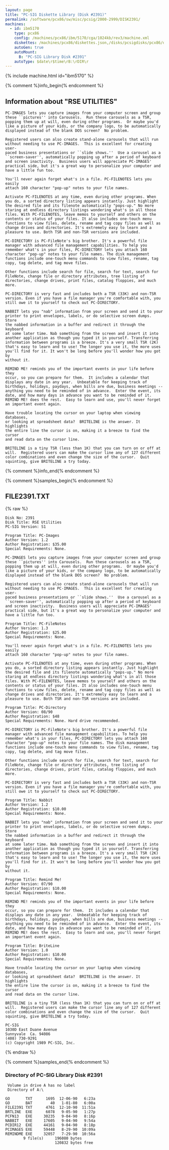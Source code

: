 ```yaml
---
layout: page
title: "PC-SIG Diskette Library (Disk #2391)"
permalink: /software/pcx86/sw/misc/pcsig/2000-2999/DISK2391/
machines:
  - id: ibm5170
    type: pcx86
    config: /machines/pcx86/ibm/5170/cga/1024kb/rev3/machine.xml
    diskettes: /machines/pcx86/diskettes.json,/disks/pcsigdisks/pcx86/diskettes.json
    autoGen: true
    autoMount:
      B: "PC-SIG Library Disk #2391"
    autoType: $date\r$time\rB:\rDIR\r
---
```


{% include machine.html id="ibm5170" %}

{% comment %}info_begin{% endcomment %}

## Information about "RSE UTILITIES"

    PC-IMAGES lets you capture images from your computer screen and group
    these ``pictures'' into Carousels.  Run these carousels as a TSR,
    popping them up at will, even during other programs.  Or maybe you'd
    like a picture of your kids, or the company logo, to be automatically
    displayed instead of the blank DOS screen?  No problem.
    
    Registered users can also create stand-alone carousels that will run
    without needing to use PC-IMAGES.  This is excellent for creating user-
    paced business presentations or ``slide shows.''  Use a carousel as a
    ``screen-saver'', automatically popping up after a period of keyboard
    and screen inactivity.  Business users will appreciate PC-IMAGES'
    practical side, but it's a great way to personalize your computer and
    have a little fun too.
    
    You'll never again forget what's in a file. PC-FILENOTES lets you easily
    attach 160 character "pop-up" notes to your file names.
    
    Activate PC-FILENOTES at any time, even during other programs. When
    you do, a sorted directory listing appears instantly. Just highlight
    the desired file and its filenote automatically "pops-up." No more
    staring at endless directory listings wondering what's in all those
    files. With PC-FILENOTES, leave memos to yourself and others on the
    contents or status of your files. It also includes one-touch menu
    functions to view files, delete, rename and tag copy files as well as
    change drives and directories. It's extremely easy to learn and a
    pleasure to use. Both TSR and non-TSR versions are included.
    
    PC-DIRECTORY is PC-FileNote's big brother. It's a powerful file
    manager with advanced file management capabilities. To help you
    remember what's in your files, PC-DIRECTORY lets you attach 160
    character "pop-up" notes to your file names. The disk management
    functions include one-touch menu commands to view files, rename, tag
    copy, tag delete, and tag move files.
    
    Other functions include search for file, search for text, search for
    FileNote, change file or directory attributes, tree listing of
    directories, change drives, print files, catalog floppies, and much
    more.
    
    PC-DIRECTORY is very fast and includes both a TSR (33K) and non-TSR
    version. Even if you have a file manager you're comfortable with, you
    still owe it to yourself to check out PC-DIRECTORY.
    
    NABBIT lets you "nab" information from your screen and send it to your
    printer to print envelopes, labels, or do selective screen dumps. Store
    the nabbed information in a buffer and redirect it through the keyboard
    at some later time. Nab something from the screen and insert it into
    another application as though you typed it in yourself. Transferring
    information between programs is a breeze. It's a very small TSR (2K)
    that's easy to learn and to use! The longer you use it, the more uses
    you'll find for it. It won't be long before you'll wonder how you got by
    without it.
    
    REMIND ME! reminds you of the important events in your life before they
    occur, so you can prepare for them.  It includes a calendar that
    displays any date in any year.  Unbeatable for keeping track of
    birthdays, holidays, paydays, when bills are due, business meetings --
    anything you need to be reminded of in advance.  Enter the event, its
    date, and how many days in advance you want to be reminded of it.
    REMIND ME! does the rest.  Easy to learn and use, you'll never forget
    an important event again.
    
    Have trouble locating the cursor on your laptop when viewing databases,
    or looking at spreadsheet data?  BRITELINE is the answer. It highlights
    the entire line the cursor is on, making it a breeze to find the cursor
    and read data on the cursor line.
    
    BRITELINE is a tiny TSR (less than 1K) that you can turn on or off at
    will.  Registered users can make the cursor line any of 127 different
    color combinations and even change the size of the cursor.  Quit
    squinting, give BRITELINE a try today.
{% comment %}info_end{% endcomment %}

{% comment %}samples_begin{% endcomment %}

## FILE2391.TXT

{% raw %}
```
Disk No: 2391
Disk Title: RSE Utilities
PC-SIG Version: S1

Program Title: PC-Images
Author Version: 1.2
Author Registration: $35.00
Special Requirements: None.

PC-IMAGES lets you capture images from your computer screen and group
these ``pictures'' into Carousels.  Run these carousels as a TSR,
popping them up at will, even during other programs.  Or maybe you'd
like a picture of your kids, or the company logo, to be automatically
displayed instead of the blank DOS screen?  No problem.

Registered users can also create stand-alone carousels that will run
without needing to use PC-IMAGES.  This is excellent for creating user-
paced business presentations or ``slide shows.''  Use a carousel as a
``screen-saver'', automatically popping up after a period of keyboard
and screen inactivity.  Business users will appreciate PC-IMAGES'
practical side, but it's a great way to personalize your computer and
have a little fun too.

Program Title: PC-FileNotes
Author Version: 1.3
Author Registration: $25.00
Special Requirements: None.

You'll never again forget what's in a file. PC-FILENOTES lets you easily
attach 160 character "pop-up" notes to your file names.

Activate PC-FILENOTES at any time, even during other programs. When
you do, a sorted directory listing appears instantly. Just highlight
the desired file and its filenote automatically "pops-up." No more
staring at endless directory listings wondering what's in all those
files. With PC-FILENOTES, leave memos to yourself and others on the
contents or status of your files. It also includes one-touch menu
functions to view files, delete, rename and tag copy files as well as
change drives and directories. It's extremely easy to learn and a
pleasure to use. Both TSR and non-TSR versions are included.

Program Title: PC-Directory
Author Version: 08/90
Author Registration: $48
Special Requirements: None. Hard drive recommended.

PC-DIRECTORY is PC-FileNote's big brother. It's a powerful file
manager with advanced file management capabilities. To help you
remember what's in your files, PC-DIRECTORY lets you attach 160
character "pop-up" notes to your file names. The disk management
functions include one-touch menu commands to view files, rename, tag
copy, tag delete, and tag move files.

Other functions include search for file, search for text, search for
FileNote, change file or directory attributes, tree listing of
directories, change drives, print files, catalog floppies, and much
more.

PC-DIRECTORY is very fast and includes both a TSR (33K) and non-TSR
version. Even if you have a file manager you're comfortable with, you
still owe it to yourself to check out PC-DIRECTORY.

Program Title: Nabbit
Author Version: 1.2
Author Registration: $10.00
Special Requirements: None.

NABBIT lets you "nab" information from your screen and send it to your
printer to print envelopes, labels, or do selective screen dumps. Store
the nabbed information in a buffer and redirect it through the keyboard
at some later time. Nab something from the screen and insert it into
another application as though you typed it in yourself. Transferring
information between programs is a breeze. It's a very small TSR (2K)
that's easy to learn and to use! The longer you use it, the more uses
you'll find for it. It won't be long before you'll wonder how you got by
without it.

Program Title: Remind Me!
Author Version: 07/90
Author Registration: $10.00
Special Requirements: None.

REMIND ME! reminds you of the important events in your life before they
occur, so you can prepare for them.  It includes a calendar that
displays any date in any year.  Unbeatable for keeping track of
birthdays, holidays, paydays, when bills are due, business meetings --
anything you need to be reminded of in advance.  Enter the event, its
date, and how many days in advance you want to be reminded of it.
REMIND ME! does the rest.  Easy to learn and use, you'll never forget
an important event again.

Program Title: BriteLine
Author Version: 1.0
Author Registration: $10.00
Special Requirements: None.

Have trouble locating the cursor on your laptop when viewing databases,
or looking at spreadsheet data?  BRITELINE is the answer. It highlights
the entire line the cursor is on, making it a breeze to find the cursor
and read data on the cursor line.

BRITELINE is a tiny TSR (less than 1K) that you can turn on or off at
will.  Registered users can make the cursor line any of 127 different
color combinations and even change the size of the cursor.  Quit
squinting, give BRITELINE a try today.

PC-SIG
1030D East Duane Avenue
Sunnyvale  Ca. 94086
(408) 730-9291
(c) Copyright 1989 PC-SIG, Inc.
```
{% endraw %}

{% comment %}samples_end{% endcomment %}

### Directory of PC-SIG Library Disk #2391

     Volume in drive A has no label
     Directory of A:\

    GO       TXT      1695  12-06-90   6:23a
    GO       BAT        40   1-01-80   6:00a
    FILE2391 TXT      4761  12-10-90  11:51a
    BRTLINE  EXE      6078   9-05-90   1:27p
    PCFN13   EXE     30235   9-04-90   8:16p
    NABBIT   EXE     17605   9-04-90   9:54a
    PCDIR12  EXE     44161   9-04-90   8:18p
    PCIMAGES EXE     59448   8-29-90  10:09a
    REMINDME EXE     32057   7-29-90  10:56a
            9 file(s)     196080 bytes
                          120832 bytes free
